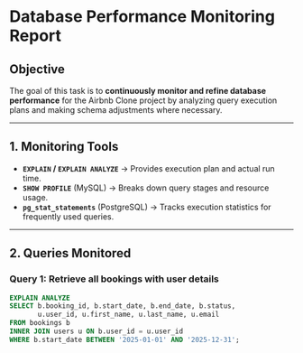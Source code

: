 # Database Performance Monitoring Report

## Objective
The goal of this task is to **continuously monitor and refine database performance** for the Airbnb Clone project by analyzing query execution plans and making schema adjustments where necessary.

---

## 1. Monitoring Tools
- **`EXPLAIN` / `EXPLAIN ANALYZE`** → Provides execution plan and actual run time.  
- **`SHOW PROFILE`** (MySQL) → Breaks down query stages and resource usage.  
- **`pg_stat_statements`** (PostgreSQL) → Tracks execution statistics for frequently used queries.  

---

## 2. Queries Monitored

### Query 1: Retrieve all bookings with user details
```sql
EXPLAIN ANALYZE
SELECT b.booking_id, b.start_date, b.end_date, b.status,
       u.user_id, u.first_name, u.last_name, u.email
FROM bookings b
INNER JOIN users u ON b.user_id = u.user_id
WHERE b.start_date BETWEEN '2025-01-01' AND '2025-12-31';
